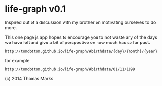 # life-graph v0.1

Inspired out of a discussion with my brother on motivating ourselves to do more.

This one page js app hopes to encourage you to not waste any of the days we have left and give a bit of perspective on how much has so far past.


    http://tomdottom.github.io/life-graph/#birthdate/{day}/{month}/{year}

for example

    http://tomdottom.github.io/life-graph/#birthdate/01/11/1999

(c) 2014 Thomas Marks
